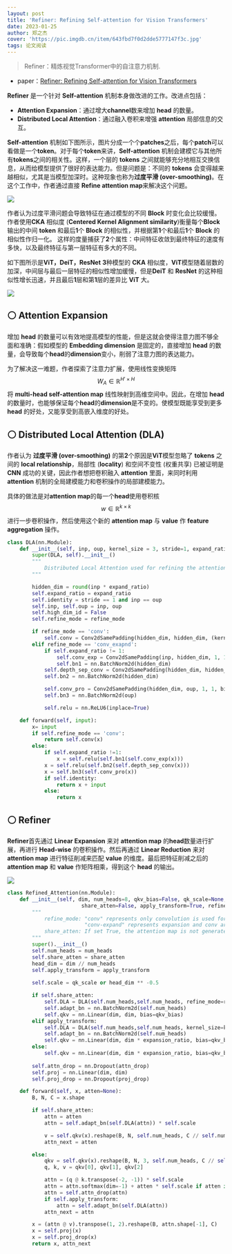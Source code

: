 ```yaml
---
layout: post
title: 'Refiner: Refining Self-attention for Vision Transformers'
date: 2023-01-25
author: 郑之杰
cover: 'https://pic.imgdb.cn/item/643fbd7f0d2dde5777147f3c.jpg'
tags: 论文阅读
---
```


> Refiner：精炼视觉Transformer中的自注意力机制.

- paper：[Refiner: Refining Self-attention for Vision Transformers](https://arxiv.org/abs/2106.03714)

**Refiner** 是一个针对 **Self-attention** 机制本身做改进的工作。改进点包括：
- **Attention Expansion**：通过增大**channel**数来增加 **head** 的数量。
- **Distributed Local Attention**：通过融入卷积来增强 **attention** 局部信息的交互。

**Self-attention** 机制如下图所示，图片分成一个个**patches**之后，每个**patch**可以看做是一个**token**。对于每个**token**来讲，**Self-attention** 机制会建模它与其他所有**tokens**之间的相关性。这样，一个层的 **tokens** 之间就能够充分地相互交换信息，从而给模型提供了很好的表达能力。但是问题是：不同的 **tokens** 会变得越来越相似，尤其是当模型加深时。这种现象也称为**过度平滑 (over-smoothing)**。在这个工作中，作者通过直接 **Refine attention map**来解决这个问题。

![](https://pic.imgdb.cn/item/643fca330d2dde57772952e3.jpg)

作者认为过度平滑问题会导致特征在通过模型的不同 **Block** 时变化会比较缓慢。作者使用**CKA** 相似度 (**Centered Kernel Alignment similarity**)衡量每个**Block**输出的中间 **token** 和最后**1**个 **Block** 的相似性，并根据第**1**个和最后**1**个 **Block** 的相似性作归一化。 这样的度量捕获了**2**个属性：中间特征收敛到最终特征的速度有多快，以及最终特征与第一层特征有多大的不同。

如下图所示是**ViT，DeiT，ResNet** **3**种模型的 **CKA** 相似度，**ViT**模型随着层数的加深，中间层与最后一层特征的相似性增加缓慢，但是**DeiT** 和 **ResNet** 的这种相似性增长迅速，并且最后**1**层和第**1**层的差异比 **ViT** 大。

![](https://pic.imgdb.cn/item/643fccb20d2dde57772c9f07.jpg)

## ⚪ Attention Expansion

增加 **head** 的数量可以有效地提高模型的性能，但是这就会使得注意力图不够全面和准确：假如模型的 **Embedding dimension** 是固定的，直接增加 **head** 的数量，会导致每个**head**的**dimension**变小，削弱了注意力图的表达能力。

为了解决这一难题，作者探索了注意力扩展，使用线性变换矩阵$$W_A \in \mathbb{R}^{H' \times H}$$将 **multi-head self-attention map** 线性映射到高维空间中。因此，在增加 **head** 的数量时，也能够保证每个**head**的**dimension**是不变的。使模型既能享受到更多 **head** 的好处，又能享受到高嵌入维度的好处。

## ⚪ Distributed Local Attention (DLA)

作者认为 **过度平滑 (over-smoothing)** 的第**2**个原因是**ViT**模型忽略了 **tokens** 之间的 **local relationship**，局部性 (**locality**) 和空间不变性 (权重共享) 已被证明是 **CNN** 成功的关键，因此作者想把卷积融入 **attention** 里面，来同时利用 **attention** 机制的全局建模能力和卷积操作的局部建模能力。

具体的做法是对**attention map**的每一个**head**使用卷积核$$w \in \mathbb{R}^{k \times k}$$进行一步卷积操作，然后使用这个新的 **attention map** 与 **value** 作 **feature aggregation** 操作。

```python
class DLA(nn.Module):
    def __init__(self, inp, oup, kernel_size = 3, stride=1, expand_ratio = 3, refine_mode='none'):
        super(DLA, self).__init__()
        """
            Distributed Local Attention used for refining the attention map.
        """

        hidden_dim = round(inp * expand_ratio)
        self.expand_ratio = expand_ratio
        self.identity = stride == 1 and inp == oup
        self.inp, self.oup = inp, oup
        self.high_dim_id = False
        self.refine_mode = refine_mode

        if refine_mode == 'conv':
            self.conv = Conv2dSamePadding(hidden_dim, hidden_dim, (kernel_size,kernel_size), stride, (1,1), groups=1, bias=False)
        elif refine_mode == 'conv_exapnd':
            if self.expand_ratio != 1:
                self.conv_exp = Conv2dSamePadding(inp, hidden_dim, 1, 1, bias=False)
                self.bn1 = nn.BatchNorm2d(hidden_dim)   
            self.depth_sep_conv = Conv2dSamePadding(hidden_dim, hidden_dim, (kernel_size,kernel_size), stride, (1,1), groups=hidden_dim, bias=False)
            self.bn2 = nn.BatchNorm2d(hidden_dim)

            self.conv_pro = Conv2dSamePadding(hidden_dim, oup, 1, 1, bias=False)
            self.bn3 = nn.BatchNorm2d(oup)

            self.relu = nn.ReLU6(inplace=True)

    def forward(self, input):
        x= input
        if self.refine_mode == 'conv':
            return self.conv(x)
        else:
            if self.expand_ratio !=1:
                x = self.relu(self.bn1(self.conv_exp(x)))
            x = self.relu(self.bn2(self.depth_sep_conv(x)))
            x = self.bn3(self.conv_pro(x))
            if self.identity:
                return x + input
            else:
                return x
```

## ⚪ Refiner

**Refiner**首先通过 **Linear Expansion** 来对 **attention map** 的**head**数量进行扩展，再进行 **Head-wise** 的卷积操作。然后再通过 **Linear Reduction** 来对 **attention map** 进行特征削减来匹配 **value** 的维度。最后把特征削减之后的 **attention map** 和 **value** 作矩阵相乘，得到这个 **head** 的输出。

![](https://pic.imgdb.cn/item/643fd0520d2dde577730d6db.jpg)

```python
class Refined_Attention(nn.Module):
    def __init__(self, dim, num_heads=8, qkv_bias=False, qk_scale=None, attn_drop=0., proj_drop=0.,expansion_ratio = 3, 
                        share_atten=False, apply_transform=True, refine_mode='conv_exapnd', kernel_size=3, head_expand=None):
        """
            refine_mode: "conv" represents only convolution is used for refining the attention map;
                         "conv-expand" represents expansion and conv are used together for refining the attention map; 
            share_atten: If set True, the attention map is not generated; use the attention map generated from the previous block
        """
        super().__init__()
        self.num_heads = num_heads
        self.share_atten = share_atten
        head_dim = dim // num_heads
        self.apply_transform = apply_transform
        
        self.scale = qk_scale or head_dim ** -0.5

        if self.share_atten:
            self.DLA = DLA(self.num_heads,self.num_heads, refine_mode=refine_mode)
            self.adapt_bn = nn.BatchNorm2d(self.num_heads)
            self.qkv = nn.Linear(dim, dim, bias=qkv_bias)
        elif apply_transform:
            self.DLA = DLA(self.num_heads,self.num_heads, kernel_size=kernel_size, refine_mode=refine_mode, expand_ratio=head_expand)
            self.adapt_bn = nn.BatchNorm2d(self.num_heads)
            self.qkv = nn.Linear(dim, dim * expansion_ratio, bias=qkv_bias)
        else:
            self.qkv = nn.Linear(dim, dim * expansion_ratio, bias=qkv_bias)
        
        self.attn_drop = nn.Dropout(attn_drop)
        self.proj = nn.Linear(dim, dim)
        self.proj_drop = nn.Dropout(proj_drop)

    def forward(self, x, atten=None):
        B, N, C = x.shape

        if self.share_atten:
            attn = atten
            attn = self.adapt_bn(self.DLA(attn)) * self.scale 

            v = self.qkv(x).reshape(B, N, self.num_heads, C // self.num_heads).permute(0, 2, 1, 3)
            attn_next = atten

        else:
            qkv = self.qkv(x).reshape(B, N, 3, self.num_heads, C // self.num_heads).permute(2, 0, 3, 1, 4)
            q, k, v = qkv[0], qkv[1], qkv[2]   

            attn = (q @ k.transpose(-2, -1)) * self.scale
            attn = attn.softmax(dim=-1) + atten * self.scale if atten is not None else attn.softmax(dim=-1)
            attn = self.attn_drop(attn)
            if self.apply_transform:
                attn = self.adapt_bn(self.DLA(attn))  
            attn_next = attn

        x = (attn @ v).transpose(1, 2).reshape(B, attn.shape[-1], C)
        x = self.proj(x)
        x = self.proj_drop(x)
        return x, attn_next
```